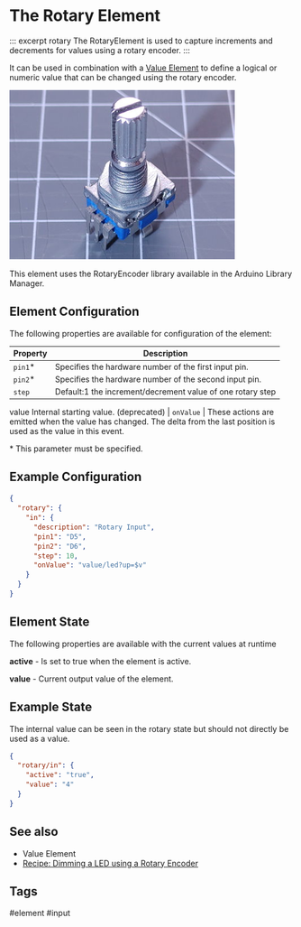 # The Rotary Element

::: excerpt rotary
The RotaryElement is used to capture increments and decrements for values using a rotary encoder.
:::

It can be used in combination with a [Value Element](/elements/value.md) to define a logical or numeric value that can be changed using the rotary encoder.

![Rotary Encoder](/sensors/rotary.jpg "w200")

This element uses the RotaryEncoder library available in the Arduino Library Manager.

<!-- 
## Web UI for the Rotary Element

There is a dedicated card for this element available that will be used on the web server config and landing pages:

![Rotary Web UI](/elements/rotaryui.png)

See example in [value element](/elements/value.md).
-->


## Element Configuration

The following properties are available for configuration of the element:

<object data="/element.svg?rotary" type="image/svg+xml"></object>

| Property | Description                                                |
| -------- | ---------------------------------------------------------- |
| `pin1`*  | Specifies the hardware number of the first input pin.      |
| `pin2`*  | Specifies the hardware number of the second input pin.     |
| `step`   | Default:1 the increment/decrement value of one rotary step |
value Internal starting value. (deprecated)
| `onValue` | These actions are emitted when the value has changed. The delta from the last position is used as the value in this event.

\* This parameter must be specified.


## Example Configuration

```JSON
{
  "rotary": {
    "in": {
      "description": "Rotary Input",
      "pin1": "D5",
      "pin2": "D6",
      "step": 10,
      "onValue": "value/led?up=$v"
    }
  }
}
```


## Element State

The following properties are available with the current values at runtime

**active** - Is set to true when the element is active.

**value** - Current output value of the element.


## Example State

The internal value can be seen in the rotary state but should not directly be used as a value.

```JSON
{
  "rotary/in": {
    "active": "true",
    "value": "4"
  }
}
```


## See also

* Value Element
* [Recipe: Dimming a LED using a Rotary Encoder](/recipes/ledrotary.md) 

## Tags

#element #input
